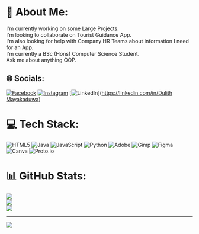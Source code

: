 # 💫 About Me:
I'm currently working on some Large Projects.<br>I'm looking to collaborate on Tourist Guidance App.<br>I'm also looking for help with Company HR Teams about information I need for an App.<br>I'm currently a BSc (Hons) Computer Science Student. <br>Ask me about anything OOP.<br>


## 🌐 Socials:
[![Facebook](https://img.shields.io/badge/Facebook-%231877F2.svg?logo=Facebook&logoColor=white)](https://facebook.com/itsdulith) [![Instagram](https://img.shields.io/badge/Instagram-%23E4405F.svg?logo=Instagram&logoColor=white)]([https://instagram.com/itsdulith](https://www.instagram.com/itsdulith/)) [![LinkedIn](https://img.shields.io/badge/LinkedIn-%230077B5.svg?logo=linkedin&logoColor=white)]([https://linkedin.com/in/Dulith Mayakaduwa](https://www.linkedin.com/in/dulith-mayakaduwa-a5108827b/)) 

# 💻 Tech Stack:
![HTML5](https://img.shields.io/badge/html5-%23E34F26.svg?style=for-the-badge&logo=html5&logoColor=white) ![Java](https://img.shields.io/badge/java-%23ED8B00.svg?style=for-the-badge&logo=openjdk&logoColor=white) ![JavaScript](https://img.shields.io/badge/javascript-%23323330.svg?style=for-the-badge&logo=javascript&logoColor=%23F7DF1E) ![Python](https://img.shields.io/badge/python-3670A0?style=for-the-badge&logo=python&logoColor=ffdd54) ![Adobe](https://img.shields.io/badge/adobe-%23FF0000.svg?style=for-the-badge&logo=adobe&logoColor=white) ![Gimp](https://img.shields.io/badge/Gimp-657D8B?style=for-the-badge&logo=gimp&logoColor=FFFFFF) ![Figma](https://img.shields.io/badge/figma-%23F24E1E.svg?style=for-the-badge&logo=figma&logoColor=white) ![Canva](https://img.shields.io/badge/Canva-%2300C4CC.svg?style=for-the-badge&logo=Canva&logoColor=white) ![Proto.io](https://img.shields.io/badge/Proto.io-161637?style=for-the-badge&logo=proto.io&logoColor=00e5ff)
# 📊 GitHub Stats:
![](https://github-readme-stats.vercel.app/api?username=DulithM&theme=dark&hide_border=false&include_all_commits=true&count_private=true)<br/>
![](https://github-readme-streak-stats.herokuapp.com/?user=DulithM&theme=dark&hide_border=false)<br/>
![](https://github-readme-stats.vercel.app/api/top-langs/?username=DulithM&theme=dark&hide_border=false&include_all_commits=true&count_private=true&layout=compact)

---
[![](https://visitcount.itsvg.in/api?id=DulithM&icon=3&color=8)](https://visitcount.itsvg.in)

